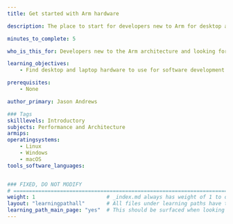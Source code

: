 ```yaml
---
title: Get started with Arm hardware

description: The place to start for developers new to Arm for desktop and laptop hardware

minutes_to_complete: 5

who_is_this_for: Developers new to the Arm architecture and looking for desktop and laptop hardware.

learning_objectives:
    - Find desktop and laptop hardware to use for software development

prerequisites:
    - None

author_primary: Jason Andrews

### Tags
skilllevels: Introductory
subjects: Performance and Architecture
armips:
operatingsystems:
    - Linux
    - Windows
    - macOS
tools_software_languages:


### FIXED, DO NOT MODIFY
# ================================================================================
weight: 1                       # _index.md always has weight of 1 to order correctly
layout: "learningpathall"       # All files under learning paths have this same wrapper
learning_path_main_page: "yes"  # This should be surfaced when looking for related content. Only set for _index.md of learning path content.
---
```

